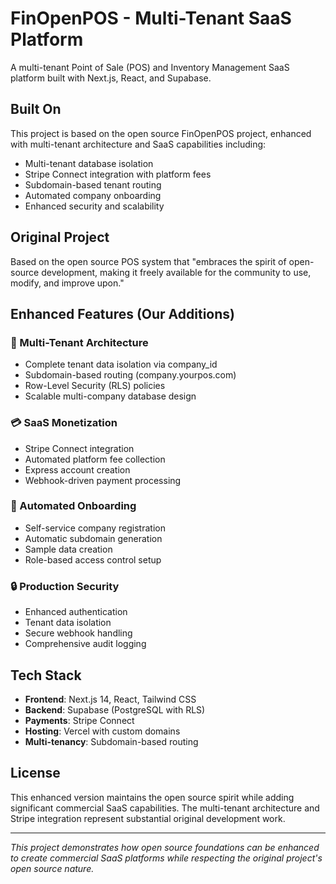 # FinOpenPOS - Multi-Tenant SaaS Platform

A multi-tenant Point of Sale (POS) and Inventory Management SaaS platform built with Next.js, React, and Supabase.

## Built On
This project is based on the open source FinOpenPOS project, enhanced with multi-tenant architecture and SaaS capabilities including:

- Multi-tenant database isolation
- Stripe Connect integration with platform fees
- Subdomain-based tenant routing
- Automated company onboarding
- Enhanced security and scalability

## Original Project
Based on the open source POS system that "embraces the spirit of open-source development, making it freely available for the community to use, modify, and improve upon."

## Enhanced Features (Our Additions)

### 🏢 Multi-Tenant Architecture
- Complete tenant data isolation via company_id
- Subdomain-based routing (company.yourpos.com)
- Row-Level Security (RLS) policies
- Scalable multi-company database design

### 💳 SaaS Monetization
- Stripe Connect integration
- Automated platform fee collection
- Express account creation
- Webhook-driven payment processing

### 🚀 Automated Onboarding
- Self-service company registration
- Automatic subdomain generation
- Sample data creation
- Role-based access control setup

### 🔒 Production Security
- Enhanced authentication
- Tenant data isolation
- Secure webhook handling
- Comprehensive audit logging

## Tech Stack

- **Frontend**: Next.js 14, React, Tailwind CSS
- **Backend**: Supabase (PostgreSQL with RLS)
- **Payments**: Stripe Connect
- **Hosting**: Vercel with custom domains
- **Multi-tenancy**: Subdomain-based routing

## License

This enhanced version maintains the open source spirit while adding significant commercial SaaS capabilities. The multi-tenant architecture and Stripe integration represent substantial original development work.

---

*This project demonstrates how open source foundations can be enhanced to create commercial SaaS platforms while respecting the original project's open source nature.*
